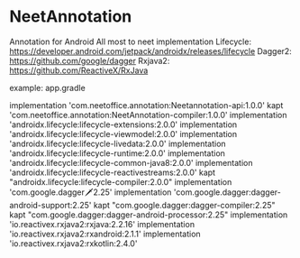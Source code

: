 # NeetAnnotation
Annotation for Android
All most to neet implementation
Lifecycle:
https://developer.android.com/jetpack/androidx/releases/lifecycle
Dagger2:
https://github.com/google/dagger
Rxjava2:
https://github.com/ReactiveX/RxJava

example:
app.gradle

implementation 'com.neetoffice.annotation:Neetannotation-api:1.0.0'
kapt 'com.neetoffice.annotation:NeetAnnotation-compiler:1.0.0'
implementation 'androidx.lifecycle:lifecycle-extensions:2.0.0'
implementation 'androidx.lifecycle:lifecycle-viewmodel:2.0.0'
implementation 'androidx.lifecycle:lifecycle-livedata:2.0.0'
implementation 'androidx.lifecycle:lifecycle-runtime:2.0.0'
implementation 'androidx.lifecycle:lifecycle-common-java8:2.0.0'
implementation 'androidx.lifecycle:lifecycle-reactivestreams:2.0.0'
kapt "androidx.lifecycle:lifecycle-compiler:2.0.0"
implementation 'com.google.dagger:dagger:2.25'
implementation 'com.google.dagger:dagger-android-support:2.25'
kapt "com.google.dagger:dagger-compiler:2.25"
kapt "com.google.dagger:dagger-android-processor:2.25"
implementation 'io.reactivex.rxjava2:rxjava:2.2.16'
implementation 'io.reactivex.rxjava2:rxandroid:2.1.1'
implementation 'io.reactivex.rxjava2:rxkotlin:2.4.0'

